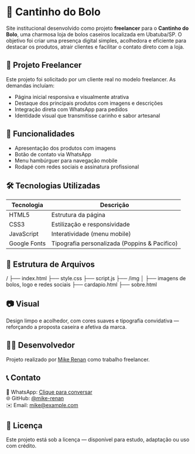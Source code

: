 # 🍰 Cantinho do Bolo

Site institucional desenvolvido como projeto **freelancer** para o **Cantinho do Bolo**, uma charmosa loja de bolos caseiros localizada em Ubatuba/SP. O objetivo foi criar uma presença digital simples, acolhedora e eficiente para destacar os produtos, atrair clientes e facilitar o contato direto com a loja.

## 💼 Projeto Freelancer

Este projeto foi solicitado por um cliente real no modelo freelancer. As demandas incluíam:
- Página inicial responsiva e visualmente atrativa
- Destaque dos principais produtos com imagens e descrições
- Integração direta com WhatsApp para pedidos
- Identidade visual que transmitisse carinho e sabor artesanal

## 📌 Funcionalidades

- Apresentação dos produtos com imagens
- Botão de contato via WhatsApp
- Menu hambúrguer para navegação mobile
- Rodapé com redes sociais e assinatura profissional

## 🛠️ Tecnologias Utilizadas

| Tecnologia      | Descrição                                      |
|------------------|------------------------------------------------|
| HTML5           | Estrutura da página                            |
| CSS3            | Estilização e responsividade                   |
| JavaScript      | Interatividade (menu mobile)                   |
| Google Fonts    | Tipografia personalizada (Poppins & Pacifico)  |

## 📁 Estrutura de Arquivos
/ ├── index.html ├── style.css ├── script.js ├── /img │ ├── imagens de bolos, logo e redes sociais ├── cardapio.html ├── sobre.html


## 📷 Visual

Design limpo e acolhedor, com cores suaves e tipografia convidativa — reforçando a proposta caseira e afetiva da marca.

## 🧑‍💻 Desenvolvedor

Projeto realizado por [Mike Renan](https://mike-renan.github.io/PORTIFOLIO/) como trabalho freelancer.

## 📞 Contato

📱 WhatsApp: [Clique para conversar](11998803853)  
🌐 GitHub: [@mike-renan](https://github.com/mike-renan)  
✉️ Email: mike@example.com

## 📄 Licença

Este projeto está sob a licença — disponível para estudo, adaptação ou uso com crédito.


